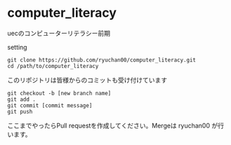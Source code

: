 # computer_literacy
uecのコンピューターリテラシー前期

setting

```
git clone https://github.com/ryuchan00/computer_literacy.git
cd /path/to/computer_literacy
```

このリポジトリは皆様からのコミットも受け付けています

```
git checkout -b [new branch name]
git add .
git commit [commit message]
git push
```

ここまでやったらPull requestを作成してください。Mergeは ryuchan00 が行います。
